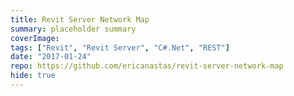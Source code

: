 ```yaml
---
title: Revit Server Network Map
summary: placeholder summary
coverImage:
tags: ["Revit", "Revit Server", "C#.Net", "REST"]
date: "2017-01-24"
repo: https://github.com/ericanastas/revit-server-network-map
hide: true
---
```

